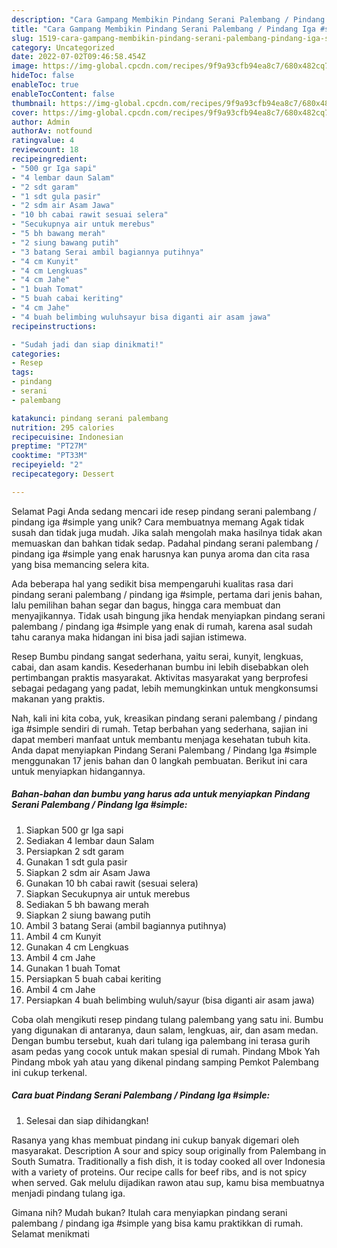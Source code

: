 ```yaml
---
description: "Cara Gampang Membikin Pindang Serani Palembang / Pindang Iga #simple yang Lezat Sekali, Mantap"
title: "Cara Gampang Membikin Pindang Serani Palembang / Pindang Iga #simple yang Lezat Sekali, Mantap"
slug: 1519-cara-gampang-membikin-pindang-serani-palembang-pindang-iga-simple-yang-lezat-sekali-mantap
category: Uncategorized
date: 2022-07-02T09:46:58.454Z
image: https://img-global.cpcdn.com/recipes/9f9a93cfb94ea8c7/680x482cq70/pindang-serani-palembang-pindang-iga-simple-foto-resep-utama.jpg
hideToc: false
enableToc: true
enableTocContent: false
thumbnail: https://img-global.cpcdn.com/recipes/9f9a93cfb94ea8c7/680x482cq70/pindang-serani-palembang-pindang-iga-simple-foto-resep-utama.jpg
cover: https://img-global.cpcdn.com/recipes/9f9a93cfb94ea8c7/680x482cq70/pindang-serani-palembang-pindang-iga-simple-foto-resep-utama.jpg
author: Admin
authorAv: notfound
ratingvalue: 4
reviewcount: 18
recipeingredient:
- "500 gr Iga sapi"
- "4 lembar daun Salam"
- "2 sdt garam"
- "1 sdt gula pasir"
- "2 sdm air Asam Jawa"
- "10 bh cabai rawit sesuai selera"
- "Secukupnya air untuk merebus"
- "5 bh bawang merah"
- "2 siung bawang putih"
- "3 batang Serai ambil bagiannya putihnya"
- "4 cm Kunyit"
- "4 cm Lengkuas"
- "4 cm Jahe"
- "1 buah Tomat"
- "5 buah cabai keriting"
- "4 cm Jahe"
- "4 buah belimbing wuluhsayur bisa diganti air asam jawa"
recipeinstructions:

- "Sudah jadi dan siap dinikmati!"
categories:
- Resep
tags:
- pindang
- serani
- palembang

katakunci: pindang serani palembang 
nutrition: 295 calories
recipecuisine: Indonesian
preptime: "PT27M"
cooktime: "PT33M"
recipeyield: "2"
recipecategory: Dessert

---
```



Selamat Pagi Anda sedang mencari ide resep pindang serani palembang / pindang iga #simple yang unik? Cara membuatnya memang Agak tidak susah dan tidak juga mudah. Jika salah mengolah maka hasilnya tidak akan memuaskan dan bahkan tidak sedap. Padahal pindang serani palembang / pindang iga #simple yang enak harusnya kan punya aroma dan cita rasa yang bisa memancing selera kita.


Ada beberapa hal yang sedikit bisa mempengaruhi kualitas rasa dari pindang serani palembang / pindang iga #simple, pertama dari jenis bahan, lalu pemilihan bahan segar dan bagus, hingga cara membuat dan menyajikannya. Tidak usah bingung jika hendak menyiapkan pindang serani palembang / pindang iga #simple yang enak di rumah, karena asal sudah tahu caranya maka hidangan ini bisa jadi sajian istimewa.

Resep Bumbu pindang sangat sederhana, yaitu serai, kunyit, lengkuas, cabai, dan asam kandis. Kesederhanan bumbu ini lebih disebabkan oleh pertimbangan praktis masyarakat. Aktivitas masyarakat yang berprofesi sebagai pedagang yang padat, lebih memungkinkan untuk mengkonsumsi makanan yang praktis.


Nah, kali ini kita coba, yuk, kreasikan pindang serani palembang / pindang iga #simple sendiri di rumah. Tetap berbahan yang sederhana, sajian ini dapat memberi manfaat untuk membantu menjaga kesehatan tubuh kita. Anda dapat menyiapkan Pindang Serani Palembang / Pindang Iga #simple menggunakan 17 jenis bahan dan 0 langkah pembuatan. Berikut ini cara untuk menyiapkan hidangannya.

<!--inarticleads1-->

##### Bahan-bahan dan bumbu yang harus ada untuk menyiapkan Pindang Serani Palembang / Pindang Iga #simple:

1. Siapkan 500 gr Iga sapi
1. Sediakan 4 lembar daun Salam
1. Persiapkan 2 sdt garam
1. Gunakan 1 sdt gula pasir
1. Siapkan 2 sdm air Asam Jawa
1. Gunakan 10 bh cabai rawit (sesuai selera)
1. Siapkan Secukupnya air untuk merebus
1. Sediakan 5 bh bawang merah
1. Siapkan 2 siung bawang putih
1. Ambil 3 batang Serai (ambil bagiannya putihnya)
1. Ambil 4 cm Kunyit
1. Gunakan 4 cm Lengkuas
1. Ambil 4 cm Jahe
1. Gunakan 1 buah Tomat
1. Persiapkan 5 buah cabai keriting
1. Ambil 4 cm Jahe
1. Persiapkan 4 buah belimbing wuluh/sayur (bisa diganti air asam jawa)


Coba olah mengikuti resep pindang tulang palembang yang satu ini. Bumbu yang digunakan di antaranya, daun salam, lengkuas, air, dan asam medan. Dengan bumbu tersebut, kuah dari tulang iga palembang ini terasa gurih asam pedas yang cocok untuk makan spesial di rumah. Pindang Mbok Yah Pindang mbok yah atau yang dikenal pindang samping Pemkot Palembang ini cukup terkenal. 

<!--inarticleads2-->

##### Cara buat Pindang Serani Palembang / Pindang Iga #simple:


1. Selesai dan siap dihidangkan!

Rasanya yang khas membuat pindang ini cukup banyak digemari oleh masyarakat. Description A sour and spicy soup originally from Palembang in South Sumatra. Traditionally a fish dish, it is today cooked all over Indonesia with a variety of proteins. Our recipe calls for beef ribs, and is not spicy when served. Gak melulu dijadikan rawon atau sup, kamu bisa membuatnya menjadi pindang tulang iga. 

Gimana nih? Mudah bukan? Itulah cara menyiapkan pindang serani palembang / pindang iga #simple yang bisa kamu praktikkan di rumah. Selamat menikmati
